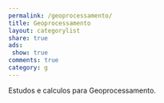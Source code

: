 ```yaml
---
permalink: /geoprocessamento/
title: Geoprocessamento
layout: categorylist
share: true
ads:
 show: true
comments: true
category: g
---
```

Estudos e calculos para Geoprocessamento.

<!--more-->
